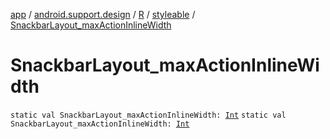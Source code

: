 [app](../../../index.md) / [android.support.design](../../index.md) / [R](../index.md) / [styleable](index.md) / [SnackbarLayout_maxActionInlineWidth](.)

# SnackbarLayout_maxActionInlineWidth

`static val SnackbarLayout_maxActionInlineWidth: `[`Int`](https://kotlinlang.org/api/latest/jvm/stdlib/kotlin/-int/index.html)
`static val SnackbarLayout_maxActionInlineWidth: `[`Int`](https://kotlinlang.org/api/latest/jvm/stdlib/kotlin/-int/index.html)